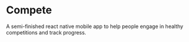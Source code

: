# Compete
 
A semi-finished react native mobile app to help people engage in healthy competitions and track progress.
